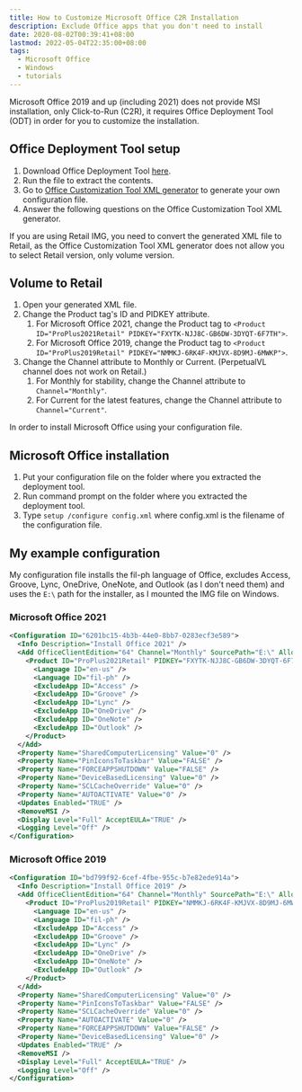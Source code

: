 ```yaml
---
title: How to Customize Microsoft Office C2R Installation
description: Exclude Office apps that you don't need to install
date: 2020-08-02T00:39:41+08:00
lastmod: 2022-05-04T22:35:00+08:00
tags:
  - Microsoft Office
  - Windows
  - tutorials
---
```

Microsoft Office 2019 and up (including 2021) does not provide MSI installation, only Click-to-Run (C2R), it requires Office Deployment Tool (ODT) in order for you to customize the installation.

## Office Deployment Tool setup
1. Download Office Deployment Tool [here](https://www.microsoft.com/en-us/download/details.aspx?id=49117).
2. Run the file to extract the contents.
3. Go to [Office Customization Tool XML generator](https://config.office.com) to generate your own configuration file.
4. Answer the following questions on the Office Customization Tool XML generator.

If you are using Retail IMG, you need to convert the generated XML file to Retail, as the Office Customization Tool XML generator does not allow you to select Retail version, only volume version.

## Volume to Retail
1. Open your generated XML file.
2. Change the Product tag's ID and PIDKEY attribute.
   1. For Microsoft Office 2021, change the Product tag to `<Product ID="ProPlus2021Retail" PIDKEY="FXYTK-NJJ8C-GB6DW-3DYQT-6F7TH">`.
   2. For Microsoft Office 2019, change the Product tag to `<Product ID="ProPlus2019Retail" PIDKEY="NMMKJ-6RK4F-KMJVX-8D9MJ-6MWKP">`.
3. Change the Channel attribute to Monthly or Current. (PerpetualVL channel does not work on Retail.)
   1. For Monthly for stability, change the Channel attribute to `Channel="Monthly"`.
   2. For Current for the latest features, change the Channel attribute to `Channel="Current"`.

In order to install Microsoft Office using your configuration file.

## Microsoft Office installation
1. Put your configuration file on the folder where you extracted the deployment tool.
2. Run command prompt on the folder where you extracted the deployment tool.
3. Type `setup /configure config.xml` where config.xml is the filename of the configuration file.

## My example configuration
My configuration file installs the fil-ph language of Office, excludes Access, Groove, Lync, OneDrive, OneNote, and Outlook (as I don't need them) and uses the `E:\` path for the installer, as I mounted the IMG file on Windows.

### Microsoft Office 2021
```xml
<Configuration ID="6201bc15-4b3b-44e0-8bb7-0283ecf3e589">
  <Info Description="Install Office 2021" />
  <Add OfficeClientEdition="64" Channel="Monthly" SourcePath="E:\" AllowCdnFallback="TRUE">
    <Product ID="ProPlus2021Retail" PIDKEY="FXYTK-NJJ8C-GB6DW-3DYQT-6F7TH">
      <Language ID="en-us" />
      <Language ID="fil-ph" />
      <ExcludeApp ID="Access" />
      <ExcludeApp ID="Groove" />
      <ExcludeApp ID="Lync" />
      <ExcludeApp ID="OneDrive" />
      <ExcludeApp ID="OneNote" />
      <ExcludeApp ID="Outlook" />
    </Product>
  </Add>
  <Property Name="SharedComputerLicensing" Value="0" />
  <Property Name="PinIconsToTaskbar" Value="FALSE" />
  <Property Name="FORCEAPPSHUTDOWN" Value="FALSE" />
  <Property Name="DeviceBasedLicensing" Value="0" />
  <Property Name="SCLCacheOverride" Value="0" />
  <Property Name="AUTOACTIVATE" Value="0" />
  <Updates Enabled="TRUE" />
  <RemoveMSI />
  <Display Level="Full" AcceptEULA="TRUE" />
  <Logging Level="Off" />
</Configuration>
```

### Microsoft Office 2019
```xml
<Configuration ID="bd799f92-6cef-4fbe-955c-b7e82ede914a">
  <Info Description="Install Office 2019" />
  <Add OfficeClientEdition="64" Channel="Monthly" SourcePath="E:\" AllowCdnFallback="TRUE">
    <Product ID="ProPlus2019Retail" PIDKEY="NMMKJ-6RK4F-KMJVX-8D9MJ-6MWKP">
      <Language ID="en-us" />
      <Language ID="fil-ph" />
      <ExcludeApp ID="Access" />
      <ExcludeApp ID="Groove" />
      <ExcludeApp ID="Lync" />
      <ExcludeApp ID="OneDrive" />
      <ExcludeApp ID="OneNote" />
      <ExcludeApp ID="Outlook" />
    </Product>
  </Add>
  <Property Name="SharedComputerLicensing" Value="0" />
  <Property Name="PinIconsToTaskbar" Value="FALSE" />
  <Property Name="SCLCacheOverride" Value="0" />
  <Property Name="AUTOACTIVATE" Value="0" />
  <Property Name="FORCEAPPSHUTDOWN" Value="FALSE" />
  <Property Name="DeviceBasedLicensing" Value="0" />
  <Updates Enabled="TRUE" />
  <RemoveMSI />
  <Display Level="Full" AcceptEULA="TRUE" />
  <Logging Level="Off" />
</Configuration>
```
